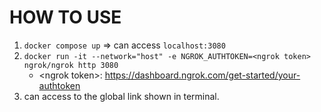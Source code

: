 # HOW TO USE
1. `docker compose up` => can access `localhost:3080`
2. `docker run -it --network="host" -e NGROK_AUTHTOKEN=<ngrok token> ngrok/ngrok http 3080`
    - \<ngrok token\>: https://dashboard.ngrok.com/get-started/your-authtoken
3. can access to the global link shown in terminal.